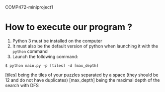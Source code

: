 COMP472-miniproject1

# How to execute our program ?

1. Python 3 must be installed on the computer
2. It must also be the default version of python when launching it with the `python` command
3. Launch the following command:

```
$ python main.py -p [tiles] -d [max_depth]
````

[tiles] being the tiles of your puzzles separated by a space (they should be 12 and do not have duplicates)
[max_depth] being the maximal depth of the search with DFS